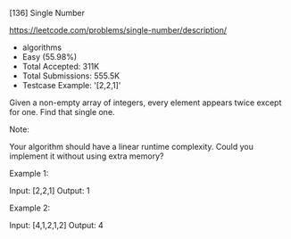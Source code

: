 [136] Single Number  

https://leetcode.com/problems/single-number/description/

* algorithms
* Easy (55.98%)
* Total Accepted:    311K
* Total Submissions: 555.5K
* Testcase Example:  '[2,2,1]'

Given a non-empty array of integers, every element appears twice except for one. Find that single one.

Note:

Your algorithm should have a linear runtime complexity. Could you implement it without using extra memory?

Example 1:


Input: [2,2,1]
Output: 1


Example 2:


Input: [4,1,2,1,2]
Output: 4


